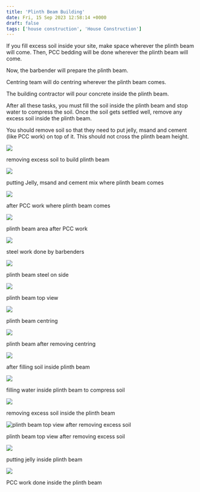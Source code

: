 ```yaml
---
title: 'Plinth Beam Building'
date: Fri, 15 Sep 2023 12:58:14 +0000
draft: false
tags: ['house construction', 'House Construction']
---
```


If you fill excess soil inside your site, make space wherever the plinth beam will come. Then, PCC bedding will be done wherever the plinth beam will come.

Now, the barbender will prepare the plinth beam.

Centring team will do centring wherever the plinth beam comes.

The building contractor will pour concrete inside the plinth beam.

After all these tasks, you must fill the soil inside the plinth beam and stop water to compress the soil. Once the soil gets settled well, remove any excess soil inside the plinth beam.

You should remove soil so that they need to put jelly, msand and cement (like PCC work) on top of it. This should not cross the plinth beam height.

![](/plinth-beam-building/images/removing-excess-soil-to-build-plinth-beam.jpg)

removing excess soil to build plinth beam

![](/plinth-beam-building/images/putting-Jelly-msand-and-cement-mix-where-plinth-beam-comes.jpg)

putting Jelly, msand and cement mix where plinth beam comes

![](/plinth-beam-building/images/after-PCC-work-where-plinth-beam-comes.jpg)

after PCC work where plinth beam comes

![](/plinth-beam-building/images/plinth-beam-area-after-PCC-work.jpg)

plinth beam area after PCC work

![](/plinth-beam-building/images/steel-work-done-by-barbenders.jpg)

steel work done by barbenders

![](/plinth-beam-building/images/plinth-beam-steel-on-side.jpg)

plinth beam steel on side

![](/plinth-beam-building/images/plinth-beam-top-view.jpg)

plinth beam top view

![](/plinth-beam-building/images/plinth-beam-centring-after-centring-work.jpg)

plinth beam centring

![](/plinth-beam-building/images/plinth-beam-after-removing-centring.jpg)

plinth beam after removing centring

![](/plinth-beam-building/images/after-filling-soil-inside-plinth-beam.jpg)

after filling soil inside plinth beam

![](/plinth-beam-building/images/filling-water-inside-plinth-beam-to-compress-soil.jpg)

filling water inside plinth beam to compress soil

![](/plinth-beam-building/images/removing-excess-soil-inside-the-plinth-beam.jpg)

removing excess soil inside the plinth beam

![plinth beam top view after removing excess soil](/plinth-beam-building/images/plinth-beam-top-view-after-removing-excess-soil.jpg)

plinth beam top view after removing excess soil

![](/plinth-beam-building/images/putting-jelly-inside-plinth-beam.jpg)

putting jelly inside plinth beam

![](/plinth-beam-building/images/PCC-work-done-inside-the-plinth-beam.jpg)

PCC work done inside the plinth beam